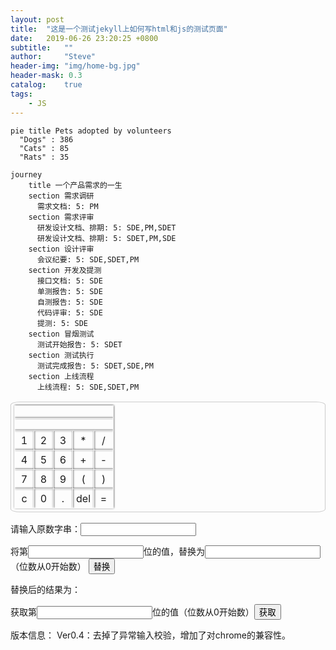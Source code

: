 ```yaml
---
layout: post
title:  "这是一个测试jekyll上如何写html和js的测试页面"
date:   2019-06-26 23:20:25 +0800
subtitle:   ""
author:     "Steve"
header-img: "img/home-bg.jpg"
header-mask: 0.3
catalog:    true
tags:
    - JS
---
```


```mermaid!
pie title Pets adopted by volunteers
  "Dogs" : 386
  "Cats" : 85
  "Rats" : 35
```

```mermaid!
journey
    title 一个产品需求的一生
    section 需求调研
      需求文档: 5: PM
    section 需求评审
      研发设计文档、排期: 5: SDE,PM,SDET
      研发设计文档、排期: 5: SDET,PM,SDE
    section 设计评审
      会议纪要: 5: SDE,SDET,PM
    section 开发及提测
      接口文档: 5: SDE
      单测报告: 5: SDE
      自测报告: 5: SDE
      代码评审: 5: SDE
      提测: 5: SDE
    section 冒烟测试
      测试开始报告: 5: SDET
    section 测试执行
      测试完成报告: 5: SDET,SDE,PM
    section 上线流程
      上线流程: 5: SDE,SDET,PM
```


<style>
table{
border:1px solid #ccc;
border-radius: 3%;
padding:5px;
}
table tr td{
width:20px;
height:20px;
padding:5px;
text-align: center;
line-height:20px;
border: 1px solid #f9f9f9;
box-shadow: 0 0 3px rgba(0,0,0,0.9);
}
</style>
<table align="center">
<tr>
<td class="td_orange" colspan="5" id="content"></td>
</tr>
<tr>
<td class="td_orange" colspan="5" id="result"></td>
</tr>
<tr>
<td onclick="appContent(this)">1</td>
<td onclick="appContent(this)">2</td>
<td onclick="appContent(this)">3</td>
<td onclick="appContent(this)">*</td>
<td onclick="appContent(this)">/</td>
</tr>
<tr>
<td onclick="appContent(this)">4</td>
<td onclick="appContent(this)">5</td>
<td onclick="appContent(this)">6</td>
<td onclick="appContent(this)">+</td>
<td onclick="appContent(this)">-</td>
</tr>
<tr>
<td onclick="appContent(this)">7</td>
<td onclick="appContent(this)">8</td>
<td onclick="appContent(this)">9</td>
<td onclick="appContent(this)">(</td>
<td onclick="appContent(this)">)</td>
</tr>
<tr>
<td class="td_orange" onclick="appContent(this)">c</td>
<td onclick="appContent(this)">0</td>
<td onclick="appContent(this)">.</td>
<td onclick="appContent(this)">del</td>
<td class="td_orange" onclick="appContent(this)">=</td>
</tr>
</table>
<script>
function appContent(td){
//找到显示字符串等式的td标签
var content = document.getElementById("content");
//找到显示结果的td标签
var result = document.getElementById("result");
//获取字符串的等式
var text = td.innerText;
//如果是删除键
if("del" == text){
if(content.innerText.length > 0){
//删除最后一个字符
content.innerText = content.innerText.substring(0,content.innerText.length-1);
}
//如果是全部删除
}else if("c" == text){
content.innerText = "";
//如果是按了等于号
}else if("=" == text){
var resultText = parse(content.innerText);
result.innerText = content.innerText + "=" + resultText;
content.innerText = "";
//除了上面三种情况,其他的都是尾加
}else{
content.innerText = content.innerText + text;
}
}

/**解析字符串的等式为一个正确的结果*/
function parse(content){
//寻找最后一个左括号
var index = content.lastIndexOf("(");
//如果等式中有左括号
if(index > -1){
//寻找右括号,从左括号的位置开始寻找
var endIndex = content.indexOf(")",index);
//如果等式中有右括号
if(endIndex > -1){
//调用自己算出括号中的结果
var result = parse(content.substring(index + 1,endIndex));
//然后继续调用自己,
//其实这里完成的工作就是"2+3+(2+3*2)"转化成了"2+3+8",也就是用括号中的结果替换括号所在位置
return parse(content.substring(0,index) + ("" + result) + content.substring(endIndex + 1))
}
}
index = content.indexOf("+");
if(index > -1){
return parse(content.substring(0,index)) + parse(content.substring(index + 1));
}
index = content.lastIndexOf("-");
if(index > -1){
return parse(content.substring(0,index)) - parse(content.substring(index + 1));
}
index = content.lastIndexOf("*");
if(index > -1){
return parse(content.substring(0,index)) * parse(content.substring(index + 1));
}
index = content.lastIndexOf("/");
if(index > -1){
return parse(content.substring(0,index)) / parse(content.substring(index + 1));
}
if("" == content){
return 0;
}else{
return content - 1 + 1;
}
}
</script>
<p>请输入原数字串：<input type="text" id="sendpay" onblur="checkSendpay()"/></p>
<p>
    将第<input type="text" id="loc" onblur="checkLoc(this);"/>位的值，替换为<input type="text" id="newVal" onblur="checkNewVal()"/>（位数从0开始数）
    <input type="button" value="替换" onclick="replace()">
    <p>替换后的结果为：</p>
    <pan id="result"></pan>
</p>
<p>
    获取第<input type="text" id="getLoc"  onblur="checkLoc(this);"/>位的值（位数从0开始数）<input type="button" value="获取" onclick="getNum()">
</p>
<p>
    版本信息：
    Ver0.4：去掉了异常输入校验，增加了对chrome的兼容性。
</p>
<script type="text/javascript">
    /* function checkSendpay(){
        var sendpay = document.getElementById("sendpay").value;
        var re = new RegExp("^\\d{200}$");
        if(sendpay.match(re)){
            return true;
        }else{
            alert("输入的sendpay不合法,sendpay是200位的数字");
            window.setTimeout(function(){document.getElementById('sendpay').focus()},0);
            return false;
        }
    } */
/*             function checkLoc(x){
        var loc = x.value;
        var re = new RegExp("^0$|^[1-9]\\d?$|^1[0-9][0-9]$");
        if(loc.match(re)){
            return true;
        }else{
            alert("位数中请输入0-199之间的整数");
            window.setTimeout(function(){x.focus()},0);
            return false;
        }
    } */
    /* function checkNewVal(){
        var newVal = document.getElementById("newVal").value;
        var re = new RegExp("^[0-9]$");
        if(newVal.match(re)){
            return true;
        }else{
            alert("替换的数字只能是0-9的整数");
            window.setTimeout(function(){document.getElementById('newVal').focus()},0);
            return false;
        }
    } */
    function replace(){
        //checkSendpay();
        //checkLoc(document.getElementById("loc"));
        //checkNewVal();
        //var checkSendpay = checkSendpay();
        //if(checkSendpay()&checkLoc(document.getElementById("loc"))&checkNewVal()){
            var sendpay = document.getElementById("sendpay").value;
            var loc = document.getElementById("loc").value;
            var newVal = document.getElementById("newVal").value;
            var str1 = sendpay.substring(0,loc);
            var str2 = sendpay.substring(loc*1+1,sendpay.length);
            //alert(str1+""+newVal+""+str2);
            document.getElementById("result").innerHTML = str1+""+newVal+""+str2;
        //}
    }
    function getNum(){
        //checkLoc(document.getElementById("getLoc"));
        var sendpay = document.getElementById("sendpay").value;
        var loc = document.getElementById("getLoc").value;
        alert(sendpay.charAt(loc));
    }
</script>
